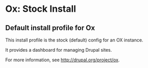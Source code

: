 # Ox: Stock Install

## Default install profile for Ox

This install profile is the stock (default) config for an OX instance.

It provides a dashboard for managing Drupal sites.

For more information, see http://drupal.org/project/ox.

